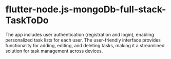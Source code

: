 # flutter-node.js-mongoDb-full-stack-TaskToDo
The app includes user authentication (registration and login), enabling personalized task lists for each user. The user-friendly interface provides functionality for adding, editing, and deleting tasks, making it a streamlined solution for task management across devices.

